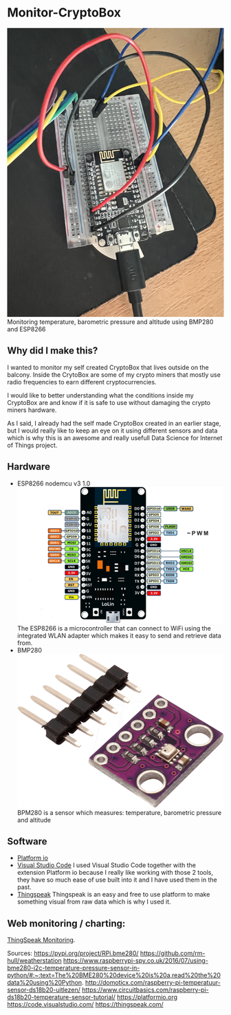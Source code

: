# Monitor-CryptoBox
![Image of setup](https://github.com/TechCryptoLife/Monitor-CryptoBox/blob/main/pictures/IMG_1029.jpg)
Monitoring temperature, barometric pressure and altitude using BMP280 and ESP8266

## Why did I make this?
I wanted to monitor my self created CryptoBox that lives outside on the balcony. Inside the CrytoBox are some of my crypto miners that mostly use radio frequencies to earn different cryptocurrencies.

I would like to better understanding what the conditions inside my CryptoBox are and know if it is safe to use without damaging the crypto miners hardware.

As I said, I already had the self made CryptoBox created in an earlier stage, but I would really like to keep an eye on it using different sensors and data which is why this is an awesome and really usefull Data Science for Internet of Things project.


## Hardware
* ESP8266 nodemcu v3 1.0
![Image of ESP8266](https://github.com/TechCryptoLife/Monitor-CryptoBox/blob/main/pictures/7b74ebed6e86a9d72e1c1ee2b67b9f10d552dab5.jpg)
The ESP8266 is a microcontroller that can connect to WiFi using the integrated WLAN adapter which makes it easy to send and retrieve data from.
* BMP280
![Image of BMP280](https://github.com/TechCryptoLife/Monitor-CryptoBox/blob/main/pictures/DEBO_BMP280_01.png)
BPM280 is a sensor which measures: temperature, barometric pressure and altitude
## Software
* [Platform io](https://platformio.org/install/ide?install=vscode)
* [Visual Studio Code](https://code.visualstudio.com/)
I used Visual Studio Code together with the extension Platform io because I really like working with those 2 tools, they have so much ease of use built into it and I have used them in the past.
* [Thingspeak](https://thingspeak.com/)
Thingspeak is an easy and free to use platform to make something visual from raw data which is why I used it.

## Web monitoring / charting:
[ThingSpeak Monitoring](https://thingspeak.com/channels/1705241).


Sources:
https://pypi.org/project/RPi.bme280/
https://github.com/rm-hull/weatherstation
https://www.raspberrypi-spy.co.uk/2016/07/using-bme280-i2c-temperature-pressure-sensor-in-python/#:~:text=The%20BME280%20device%20is%20a,read%20the%20data%20using%20Python.
http://domoticx.com/raspberry-pi-temperatuur-sensor-ds18b20-uitlezen/
https://www.circuitbasics.com/raspberry-pi-ds18b20-temperature-sensor-tutorial/
https://platformio.org
https://code.visualstudio.com/
https://thingspeak.com/
